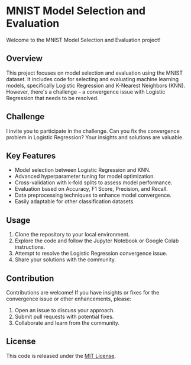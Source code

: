 # MNIST Model Selection and Evaluation

Welcome to the MNIST Model Selection and Evaluation project!

## Overview

This project focuses on model selection and evaluation using the MNIST dataset. It includes code for selecting and evaluating machine learning models, specifically Logistic Regression and K-Nearest Neighbors (KNN). However, there's a challenge – a convergence issue with Logistic Regression that needs to be resolved. 

## Challenge

I invite you to participate in the challenge. Can you fix the convergence problem in Logistic Regression? Your insights and solutions are valuable.

## Key Features

- Model selection between Logistic Regression and KNN.
- Advanced hyperparameter tuning for model optimization.
- Cross-validation with k-fold splits to assess model performance.
- Evaluation based on Accuracy, F1 Score, Precision, and Recall.
- Data preprocessing techniques to enhance model convergence.
- Easily adaptable for other classification datasets.

## Usage

1. Clone the repository to your local environment.
2. Explore the code and follow the Jupyter Notebook or Google Colab instructions.
3. Attempt to resolve the Logistic Regression convergence issue.
4. Share your solutions with the community.

## Contribution

Contributions are welcome! If you have insights or fixes for the convergence issue or other enhancements, please:

1. Open an issue to discuss your approach.
2. Submit pull requests with potential fixes.
3. Collaborate and learn from the community.

## License

This code is released under the [MIT License](LICENSE).
